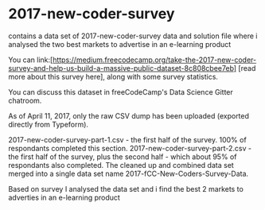 # 2017-new-coder-survey
contains a data set of 2017-new-coder-survey data and solution file where i analysed the two best markets to advertise in an e-learning product

You can link:[https://medium.freecodecamp.org/take-the-2017-new-coder-survey-and-help-us-build-a-massive-public-dataset-8c808cbee7eb] [read more about this survey here], along with some survey statistics.

You can discuss this dataset in freeCodeCamp's Data Science Gitter chatroom.

As of April 11, 2017, only the raw CSV dump has been uploaded (exported directly from Typeform).

2017-new-coder-survey-part-1.csv - the first half of the survey. 100% of respondants completed this section.
2017-new-coder-survey-part-2.csv - the first half of the survey, plus the second half - which about 95% of respondants also completed.
The cleaned up and combined data set merged into a single data set name 2017-fCC-New-Coders-Survey-Data.

Based on survey I analysed the data set and i find the best 2 markets to adverties in an e-learning product



